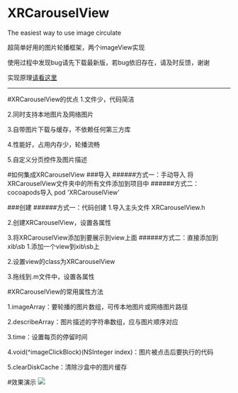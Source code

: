 # XRCarouselView
The easiest way to use image circulate

超简单好用的图片轮播框架，两个imageView实现

使用过程中发现bug请先下载最新版，若bug依旧存在，请及时反馈，谢谢

实现原理[请看这里](http://www.jianshu.com/p/ef03ec7f23b2)

______

#XRCarouselView的优点
1.文件少，代码简洁

2.同时支持本地图片及网络图片

3.自带图片下载与缓存，不依赖任何第三方库

4.性能好，占用内存少，轮播流畅

5.自定义分页控件及图片描述

#如何集成XRCarouselView
###导入
######方式一：手动导入
将XRCarouselView文件夹中的所有文件添加到项目中
######方式二：cocoapods导入
pod 'XRCarouselView'

###创建
######方式一：代码创建
1.导入主头文件 XRCarouselView.h

2.创建XRCarouselView，设置各属性

3.将XRCarouselView添加到要展示到view上面
######方式二：直接添加到xib\sb
1.添加一个view到xib\sb上

2.设置view的class为XRCarouselView

3.拖线到.m文件中，设置各属性



#XRCarouselView的常用属性方法

1.imageArray：要轮播的图片数组，可传本地图片或网络图片路径

2.describeArray：图片描述的字符串数组，应与图片顺序对应

3.time：设置每页的停留时间

4.void(^imageClickBlock)(NSInteger index)：图片被点击后要执行的代码

5.clearDiskCache：清除沙盒中的图片缓存

#效果演示
![](http://ww1.sinaimg.cn/large/b68232a1gw1f2g66tc8vkg20ad05b7tf.gif)



    